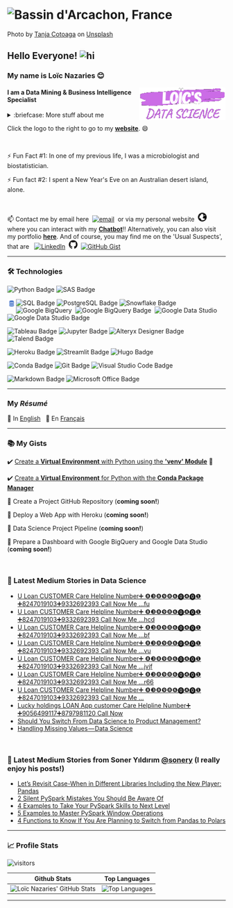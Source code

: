 # ![Bassin d'Arcachon, France](https://raw.githubusercontent.com/loic-nazaries/loic-nazaries/main/images/arcachon.jpg "Bassin d'Arcachon, France")

Photo by <a href="https://unsplash.com/@tarafuco?utm_source=unsplash&utm_medium=referral&utm_content=creditCopyText">Tanja Cotoaga</a> on <a href="https://unsplash.com/s/photos/arcachon?utm_source=unsplash&utm_medium=referral&utm_content=creditCopyText">Unsplash</a>

## Hello Everyone! <img alt="hi" width="26" src="https://user-images.githubusercontent.com/1303154/88677602-1635ba80-d120-11ea-84d8-d263ba5fc3c0.gif" />

### My name is Loïc Nazaries :blush:

[<img alt="Loïc's Data Science Logo" align="right" width="200" src="https://raw.githubusercontent.com/loic-nazaries/loic-nazaries/main/images/logo-dark.png" />][website]

#### I am a **Data Mining** & **Business Intelligence** Specialist

<details>
  <summary>
    :briefcase: More stuff about me
  </summary>

> I am a **Data Specialist** with over 10 years of experience in the fields of biostatistics, data exploration (**Data Mining**) and **Machine Learning**. I am passionate about the whole **data life cycle**, from modelling a database to its use in the field of **Business Intelligence** through the creation of simple and impactful visuals such as **dashboards**. Thus, **exploratory data analysis** has the potential to strengthen a faster and more clever decision-making process.

</details>

Click the logo to the right to go to my [**website**](https://loicnazaries.com "Website"). :smile:

&nbsp;

⚡ Fun Fact #1: In one of my previous life, I was a microbiologist and biostatistician.

⚡ Fun fact #2: I spent a New Year's Eve on an Australian desert island, alone.

&nbsp;

:mailbox: Contact me by email here&nbsp;
[![email](https://img.shields.io/badge/-loicnazaries.datascience-red?style=plastic&labelColor=red&logo=gmail&logoColor=white)][email]&nbsp;
or via my personal website&nbsp;
[<img alt="Loïc's Data Science" width="20" src="https://raw.githubusercontent.com/iconic/open-iconic/master/svg/globe.svg" />][contact_website]&nbsp;
where you can interact with my <u>**Chatbot**</u>!!
Alternatively, you can also visit my portfolio [**here**](https://loic-nazaries.github.io/loic-nazaries-portfolio "Loïc Nazaries’ Data Science Portfolio").
And of course, you may find me on the 'Usual Suspects', that are &nbsp;
[<img alt="LinkedIn" width="20" src="https://i.imgur.com/OQUXwNp.jpeg" />][linkedin]&nbsp;
[<img alt="GitHub" width="20" src="https://raw.githubusercontent.com/github/explore/78df643247d429f6cc873026c0622819ad797942/topics/github/github.png" />][github]&nbsp;
[<img alt="GitHub Gist" width="60" src="https://img.shields.io/badge/-Gist-black?style=plastic&labelColor=black&logo=github&logoColor=white" />][github_gist]

---

### :hammer_and_wrench: Technologies

<!-- TODO: Make technologies links takes you to repositories or tutorials -->

![Python Badge](https://img.shields.io/badge/-python-yellow?style=for-the-badge&labelColor=blue&logo=python&logoColor=white)
![SAS Badge](https://img.shields.io/badge/-sas-blue?style=for-the-badge&labelColor=black&logo=sas&logoColor=blue)

<img alt="SQL" align="left" width="20" src="https://raw.githubusercontent.com/github/explore/80688e429a7d4ef2fca1e82350fe8e3517d3494d/topics/sql/sql.png" />![SQL Badge](https://img.shields.io/badge/-sql-blue?style=for-the-badge)
![PostgreSQL Badge](https://img.shields.io/badge/-postgresql-blue?style=for-the-badge&labelColor=white&logo=postgresql&logoColor=blue)
![Snowflake Badge](https://img.shields.io/badge/-snowflake-66ccf4?style=for-the-badge&labelColor=white&logo=snowflake&logoColor=66ccf4)
&nbsp;<img alt="Google BigQuery" width="20" src="https://cdn.worldvectorlogo.com/logos/google-bigquery-logo-1.svg" />&nbsp;&nbsp;![Google BigQuery Badge](https://img.shields.io/badge/-google_bigquery-blue?style=for-the-badge&labelColor=blue&logo=google-big-query&logoColor=blue)
&nbsp;<img alt="Google Data Studio" width="20" src="https://cdn.worldvectorlogo.com/logos/google-data-studio.svg" />&nbsp;&nbsp;![Google Data Studio Badge](https://img.shields.io/badge/-google_data_studio-blue?style=for-the-badge&labelColor=red&logo=google-data-studio&logoColor=red)

![Tableau Badge](https://img.shields.io/badge/-tableau-grey?style=for-the-badge&labelColor=white&logo=tableau&logoColor=grey)
![Jupyter Badge](https://img.shields.io/badge/-jupyter-orange?style=for-the-badge&labelColor=white&logo=jupyter&logoColor=orange)
![Alteryx Designer Badge](https://img.shields.io/badge/-alteryx_designer-69aeea?style=for-the-badge&labelColor=black&logo=altery-designerx&logoColor=69aeea)
![Talend Badge](https://img.shields.io/badge/-talend-blue?style=for-the-badge&labelColor=black&logo=talend&logoColor=green)

![Heroku Badge](https://img.shields.io/badge/-heroku-purple?style=for-the-badge&labelColor=white&logo=heroku&logoColor=purple)
![Streamlit Badge](https://img.shields.io/badge/-streamlit-red?style=for-the-badge&labelColor=white&logo=streamlit&logoColor=red)
![Hugo Badge](https://img.shields.io/badge/-hugo-violet?style=for-the-badge&labelColor=black&logo=hugo&logoColor=violet)

![Conda Badge](https://img.shields.io/badge/-conda-green?style=for-the-badge&labelColor=black&logo=anaconda&logoColor=green)
![Git Badge](https://img.shields.io/badge/-git-red?style=for-the-badge&labelColor=black&logo=git&logoColor=red)
![Visual Studio Code Badge](https://img.shields.io/badge/-visual_studio_code-blue?style=for-the-badge&labelColor=white&logo=visual-studio-code&logoColor=blue)

![Markdown Badge](https://img.shields.io/badge/-markdown-black?style=for-the-badge&labelColor=white&logo=markdown&logoColor=black)
![Microsoft Office Badge](https://img.shields.io/badge/-microsoft_office-red?style=for-the-badge&labelColor=white&logo=microsoft-office&logoColor=red)

<!-- <img alt="Visual Studio Code" align="left" width="26" src="https://raw.githubusercontent.com/github/explore/80688e429a7d4ef2fca1e82350fe8e3517d3494d/topics/visual-studio-code/visual-studio-code.png" />
<img alt="Tableau" align="left" width="26" src="https://cdn.worldvectorlogo.com/logos/tableau-software.svg" />
<img alt="Google" align="left" width="26" src="https://cdn.jsdelivr.net/npm/simple-icons@v3/icons/google.svg" />
&nbsp; -->

---

### My *Résumé*

:paperclip: In [English](https://raw.githubusercontent.com/loic-nazaries/loic-nazaries/main/CV/CV_Nazaries.L_consultant_data_eng.pdf "English CV")
&nbsp;
:paperclip: En [Français](https://raw.githubusercontent.com/loic-nazaries/loic-nazaries/main/CV/CV_Nazaries.L_consultant_data_fr.pdf "CV en français")

---

### :books: My Gists

:heavy_check_mark: [Create a **Virtual Environment** with Python using the **'venv' Module**](https://gist.github.com/loic-nazaries/c25ce9f7b01b107573796b026522a3ad) :snake:

:heavy_check_mark: [Create a **Virtual Environment** for Python with the **Conda Package Manager**](https://gist.github.com/loic-nazaries/b18a908473935243fc23586f35d4bacc)

:red_circle: Create a Project GitHub Repository (**coming soon!**)

:red_circle: Deploy a Web App with Heroku (**coming soon!**)

:red_circle: Data Science Project Pipeline (**coming soon!**)

:red_circle: Prepare a Dashboard with Google BigQuery and Google Data Studio (**coming soon!**)

&nbsp;

### :newspaper: Latest Medium Stories in **Data Science**

<!-- MEDIUM-STORY-LIST:START -->
- [U Loan CUSTOMER Care Helpline Number➕ ❽❸❽❾❽❻⓿❹⓿❶ ➕8247019103➕9332692393 Call Now Me ...fu](https://medium.com/@veyakam/u-loan-customer-care-helpline-number-%E2%9D%BD%E2%9D%B8%E2%9D%BD%E2%9D%BE%E2%9D%BD%E2%9D%BB%E2%93%BF%E2%9D%B9%E2%93%BF%E2%9D%B6-8247019103-9332692393-call-now-me-fu-29b5a0739450?source=rss------data_science-5)
- [U Loan CUSTOMER Care Helpline Number➕ ❽❸❽❾❽❻⓿❹⓿❶ ➕8247019103➕9332692393 Call Now Me ...hcd](https://medium.com/@veyakam/u-loan-customer-care-helpline-number-%E2%9D%BD%E2%9D%B8%E2%9D%BD%E2%9D%BE%E2%9D%BD%E2%9D%BB%E2%93%BF%E2%9D%B9%E2%93%BF%E2%9D%B6-8247019103-9332692393-call-now-me-hcd-2bd24d56c9c8?source=rss------data_science-5)
- [U Loan CUSTOMER Care Helpline Number➕ ❽❸❽❾❽❻⓿❹⓿❶ ➕8247019103➕9332692393 Call Now Me ...bf](https://medium.com/@veyakam/u-loan-customer-care-helpline-number-%E2%9D%BD%E2%9D%B8%E2%9D%BD%E2%9D%BE%E2%9D%BD%E2%9D%BB%E2%93%BF%E2%9D%B9%E2%93%BF%E2%9D%B6-8247019103-9332692393-call-now-me-bf-b9239cc6e3ab?source=rss------data_science-5)
- [U Loan CUSTOMER Care Helpline Number➕ ❽❸❽❾❽❻⓿❹⓿❶ ➕8247019103➕9332692393 Call Now Me ...vu](https://medium.com/@veyakam/u-loan-customer-care-helpline-number-%E2%9D%BD%E2%9D%B8%E2%9D%BD%E2%9D%BE%E2%9D%BD%E2%9D%BB%E2%93%BF%E2%9D%B9%E2%93%BF%E2%9D%B6-8247019103-9332692393-call-now-me-vu-40bdfff93fab?source=rss------data_science-5)
- [U Loan CUSTOMER Care Helpline Number➕ ❽❸❽❾❽❻⓿❹⓿❶ ➕8247019103➕9332692393 Call Now Me ...jvjf](https://medium.com/@veyakam/u-loan-customer-care-helpline-number-%E2%9D%BD%E2%9D%B8%E2%9D%BD%E2%9D%BE%E2%9D%BD%E2%9D%BB%E2%93%BF%E2%9D%B9%E2%93%BF%E2%9D%B6-8247019103-9332692393-call-now-me-jvjf-4407fc1cf38f?source=rss------data_science-5)
- [U Loan CUSTOMER Care Helpline Number➕ ❽❸❽❾❽❻⓿❹⓿❶ ➕8247019103➕9332692393 Call Now Me ...r66](https://medium.com/@veyakam/u-loan-customer-care-helpline-number-%E2%9D%BD%E2%9D%B8%E2%9D%BD%E2%9D%BE%E2%9D%BD%E2%9D%BB%E2%93%BF%E2%9D%B9%E2%93%BF%E2%9D%B6-8247019103-9332692393-call-now-me-r66-20e278cfe8df?source=rss------data_science-5)
- [U Loan CUSTOMER Care Helpline Number➕ ❽❸❽❾❽❻⓿❹⓿❶ ➕8247019103➕9332692393 Call Now Me ...](https://medium.com/@veyakam/u-loan-customer-care-helpline-number-%E2%9D%BD%E2%9D%B8%E2%9D%BD%E2%9D%BE%E2%9D%BD%E2%9D%BB%E2%93%BF%E2%9D%B9%E2%93%BF%E2%9D%B6-8247019103-9332692393-call-now-me-fb8597aaa4b0?source=rss------data_science-5)
- [Lucky holdings LOAN App customer Care Helpline Number➕ ➕9056499117➕8797981120 Call Now](https://medium.com/@srtikbfgj/lucky-holdings-loan-app-customer-care-helpline-number-9056499117-8797981120-call-now-a237218219c6?source=rss------data_science-5)
- [Should You Switch From Data Science to Product Management?](https://medium.com/@blue.malgy/should-you-switch-from-data-science-to-product-management-fe4d70db2af4?source=rss------data_science-5)
- [Handling Missing Values — Data Science](https://medium.com/@jrday3/handling-missing-values-in-data-science-w-code-402dd40a5e19?source=rss------data_science-5)
<!-- MEDIUM-STORY-LIST:END -->

&nbsp;

### :newspaper: Latest Medium Stories from **Soner Yıldırım** [@sonery](https://sonery.medium.com) (I really enjoy his posts!)

<!-- MEDIUM-STORY-LIST-SONERY:START -->
- [Let’s Revisit Case-When in Different Libraries Including the New Player: Pandas](https://towardsdatascience.com/lets-revisit-case-when-in-different-libraries-including-the-new-player-pandas-8c4febb979ba?source=rss-2cf6b549448------2)
- [2 Silent PySpark Mistakes You Should Be Aware Of](https://towardsdatascience.com/2-silent-pyspark-mistakes-you-should-be-aware-of-de52c3a188c4?source=rss-2cf6b549448------2)
- [4 Examples to Take Your PySpark Skills to Next Level](https://towardsdatascience.com/4-examples-to-take-your-pyspark-skills-to-next-level-2a04cbe6e630?source=rss-2cf6b549448------2)
- [5 Examples to Master PySpark Window Operations](https://towardsdatascience.com/5-examples-to-master-pyspark-window-operations-26583066e227?source=rss-2cf6b549448------2)
- [4 Functions to Know If You Are Planning to Switch from Pandas to Polars](https://towardsdatascience.com/4-functions-to-know-if-you-are-planning-to-switch-from-pandas-to-polars-094a04bb4ec8?source=rss-2cf6b549448------2)
<!-- MEDIUM-STORY-LIST-SONERY:END -->

---

### :chart_with_upwards_trend: Profile Stats

![visitors](https://visitor-badge.glitch.me/badge?page_id=loic-nazaries.loic-nazaries)

| Github Stats                                                                                                                                                        | Top Languages                                                                                                                                                                                                                                                            |
| ------------------------------------------------------------------------------------------------------------------------------------------------------------------- | ------------------------------------------------------------------------------------------------------------------------------------------------------------------------------------------------------------------------------------------------------------------------ |
| ![Loïc Nazaries' GitHub Stats](https://github-readme-stats.vercel.app/api?username=loic-nazaries&count_private=true&theme=dracula&show_icons=true&hide_title=false) | ![Top Languages](https://github-readme-stats.vercel.app/api/top-langs/?username=loic-nazaries&exclude_repo=starter_repo,streamlit_heroku_example,awesome-markdown,jupyterlab-git,binder_test,my-first-binder,ipenywis,github-readme-stats&langs_count=10&layout=compact) |

---

<!-- links to social media accounts -->
[website]: https://www.loicnazaries.com "Loïc's Data Science"
[email]: mailto:loicnazaries.datascience@gmail.com "Google Mail"
[contact_website]: https://www.loicnazaries.com/#contact "Contact Me"
[linkedin]: https://www.linkedin.com/in/loic-nazaries "LinkedIn"
[github]: https://github.com/loic-nazaries "GitHub"
[github_gist]: https://gist.github.com/loic-nazaries "GitHub Gist"
